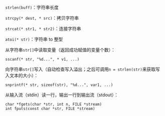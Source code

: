 `strlen(buff)`：字符串长度

`strcpy(* dest, * src)`：拷贝字符串

`strcat(* str1, * str2)`：连接字符串

`atoi(* str)`：字符串 to 整型



从字符串`str[]`中读取变量（返回成功赋值的变量个数）：

```
sscanf(* str, "%d...", * v1, ...)
```

向字符串`str[]`写入（自动检查写入溢出；之后可调用`n = strlen(str)`来获取写入文本的大小）：

```
snprintf(* str, sizeof(str), "%d...", var1, ...)
```



从输入流（stdin）读一行，输出一行到输出流（stdout）：

```
char *fgets(char *str, int n, FILE *stream)
int fputs(const char *str, FILE *stream)
```

